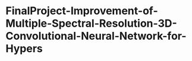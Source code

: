 # FinalProject-Improvement-of-Multiple-Spectral-Resolution-3D-Convolutional-Neural-Network-for-Hypers